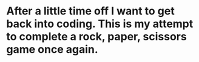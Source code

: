 # After a little time off I want to get back into coding. This is my attempt to complete a rock, paper, scissors game once again. 